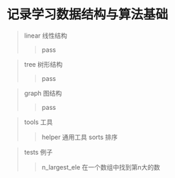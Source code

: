 # 记录学习数据结构与算法基础

> linear 线性结构
>> pass

> tree 树形结构
>> pass

> graph 图结构
>> pass

> tools 工具
>> helper 通用工具
>> sorts 排序

> tests 例子
>> n_largest_ele 在一个数组中找到第n大的数
